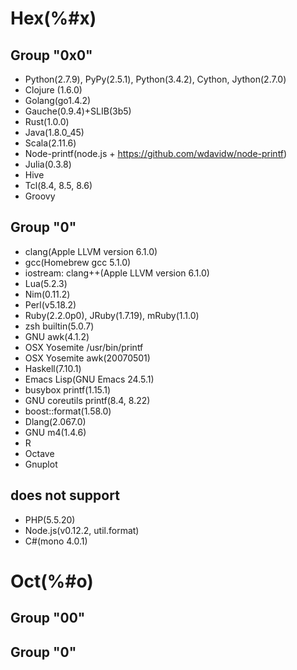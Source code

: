 # Hex(%#x)

## Group "0x0"

- Python(2.7.9), PyPy(2.5.1), Python(3.4.2), Cython, Jython(2.7.0)
- Clojure (1.6.0)
- Golang(go1.4.2)
- Gauche(0.9.4)+SLIB(3b5)
- Rust(1.0.0)
- Java(1.8.0_45)
- Scala(2.11.6)
- Node-printf(node.js + https://github.com/wdavidw/node-printf)
- Julia(0.3.8)
- Hive
- Tcl(8.4, 8.5, 8.6)
- Groovy

## Group "0"

- clang(Apple LLVM version 6.1.0)
- gcc(Homebrew gcc 5.1.0)
- iostream: clang++(Apple LLVM version 6.1.0)
- Lua(5.2.3)
- Nim(0.11.2)
- Perl(v5.18.2)
- Ruby(2.2.0p0), JRuby(1.7.19), mRuby(1.1.0)
- zsh builtin(5.0.7)
- GNU awk(4.1.2)
- OSX Yosemite /usr/bin/printf
- OSX Yosemite awk(20070501)
- Haskell(7.10.1)
- Emacs Lisp(GNU Emacs 24.5.1)
- busybox printf(1.15.1)
- GNU coreutils printf(8.4, 8.22)
- boost::format(1.58.0)
- Dlang(2.067.0)
- GNU m4(1.4.6)
- R
- Octave
- Gnuplot

## does not support

- PHP(5.5.20)
- Node.js(v0.12.2, util.format)
- C#(mono 4.0.1)

# Oct(%#o)

## Group "00"

## Group "0"
